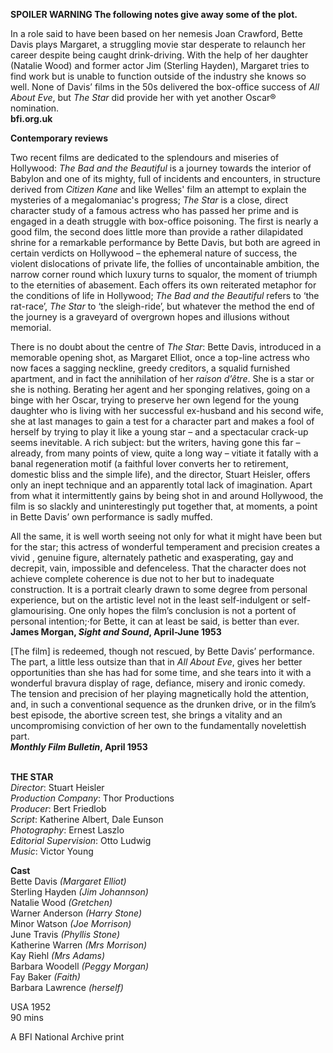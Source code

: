 

**SPOILER WARNING  The following notes give away some of the plot.**

In a role said to have been based on her nemesis Joan Crawford, Bette Davis plays Margaret, a struggling movie star desperate to relaunch her career despite being caught drink-driving. With the help of her daughter (Natalie Wood) and former actor Jim (Sterling Hayden), Margaret tries to find work but is unable to function outside of the industry she knows so well. None of Davis’ films in the 50s delivered the box-office success of _All About Eve_, but _The Star_ did provide her with yet another Oscar® nomination.  
**bfi.org.uk**

**Contemporary reviews**

Two recent films are dedicated to the splendours and miseries of Hollywood: _The Bad and the Beautiful_ is a journey towards the interior of Babylon and one of its mighty, full of incidents and encounters, in structure derived from _Citizen Kane_ and like Welles' film an attempt to explain the mysteries of a megalomaniac's progress; _The Star_ is a close, direct character study of a famous actress who has passed her prime and is engaged in a death struggle with box-office poisoning. The first is nearly a good film, the second does little more than provide a rather dilapidated shrine for a remarkable performance by Bette Davis, but both are agreed in certain verdicts on Hollywood – the ephemeral nature of success, the violent dislocations of private life, the follies of uncontainable ambition, the narrow corner round which luxury turns to squalor, the moment of triumph to the eternities of abasement. Each offers its own reiterated metaphor for the conditions of life in Hollywood; _The Bad and the Beautiful_ refers to ‘the rat-race’, _The Star_ to ‘the sleigh-ride’, but whatever the method the end of the journey is a graveyard of overgrown hopes and illusions without memorial.

There is no doubt about the centre of _The Star_: Bette Davis, introduced in a memorable opening shot, as Margaret Elliot, once a top-line actress who now faces a sagging neckline, greedy creditors, a squalid furnished apartment, and in fact the annihilation of her _raison d’être_. She is a star or she is nothing. Berating her agent and her sponging relatives, going on a binge with her Oscar, trying to preserve her own legend for the young daughter who is living with her successful ex-husband and his second wife, she at last manages to gain a test for a character part and makes a fool of herself by trying to play it like a young star – and a spectacular crack-up seems inevitable. A rich subject: but the writers, having gone this far – already, from many points of view, quite a long way – vitiate it fatally with a banal regeneration motif (a faithful lover converts her to retirement, domestic bliss and the simple life), and the director, Stuart Heisler, offers only an inept technique and an apparently total lack of imagination. Apart from what it intermittently gains by being shot in and around Hollywood, the film is so slackly and uninterestingly put together that, at moments, a point in Bette Davis’ own performance is sadly muffed.

All the same, it is well worth seeing not only for what it might have been but for the star; this actress of wonderful temperament and precision creates a vivid , genuine figure, alternately pathetic and exasperating, gay and decrepit, vain, impossible and defenceless. That the character does not achieve complete coherence is due not to her but to inadequate construction. It is a portrait clearly drawn to some degree from personal experience, but on the artistic level not in the least self-indulgent or self-glamourising. One only hopes the film’s conclusion is not a portent of personal intention;·for Bette, it can at least be said, is better than ever.  
**James Morgan, _Sight and Sound_, April-June 1953**

[The film] is redeemed, though not rescued, by Bette Davis’ performance.  
The part, a little less outsize than that in _All About Eve_, gives her better opportunities than she has had for some time, and she tears into it with a wonderful bravura display of rage, defiance, misery and ironic comedy.  
The tension and precision of her playing magnetically hold the attention, and, in such a conventional sequence as the drunken drive, or in the film’s best episode, the abortive screen test, she brings a vitality and an uncompromising conviction of her own to the fundamentally novelettish part.  
**_Monthly Film Bulletin_, April 1953**
<br><br>

**THE STAR**  
_Director_: Stuart Heisler  
_Production Company_: Thor Productions  
_Producer_: Bert Friedlob  
_Script_: Katherine Albert, Dale Eunson  
_Photography_: Ernest Laszlo  
_Editorial Supervision_: Otto Ludwig  
_Music_: Victor Young

**Cast**  
Bette Davis _(Margaret Elliot)_  
Sterling Hayden _(Jim Johannson)_  
Natalie Wood _(Gretchen)_  
Warner Anderson _(Harry Stone)_  
Minor Watson _(Joe Morrison)_  
June Travis _(Phyllis Stone)_  
Katherine Warren _(Mrs Morrison)_  
Kay Riehl _(Mrs Adams)_  
Barbara Woodell _(Peggy Morgan)_  
Fay Baker _(Faith)_  
Barbara Lawrence _(herself)_

USA 1952  
90 mins

A BFI National Archive print
<br><br>
<!--stackedit_data:
eyJoaXN0b3J5IjpbNzMzNzc1MzE4XX0=
-->